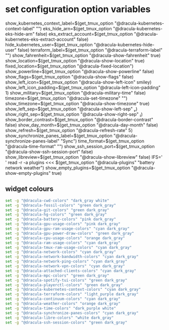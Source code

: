   # set configuration option variables
  show_kubernetes_context_label=$(get_tmux_option "@dracula-kubernetes-context-label" "")
  eks_hide_arn=$(get_tmux_option "@dracula-kubernetes-eks-hide-arn" false)
  eks_extract_account=$(get_tmux_option "@dracula-kubernetes-eks-extract-account" false)
  hide_kubernetes_user=$(get_tmux_option "@dracula-kubernetes-hide-user" false)
  terraform_label=$(get_tmux_option "@dracula-terraform-label" "")
  show_fahrenheit=$(get_tmux_option "@dracula-show-fahrenheit" true)
  show_location=$(get_tmux_option "@dracula-show-location" true)
  fixed_location=$(get_tmux_option "@dracula-fixed-location")
  show_powerline=$(get_tmux_option "@dracula-show-powerline" false)
  show_flags=$(get_tmux_option "@dracula-show-flags" false)
  show_left_icon=$(get_tmux_option "@dracula-show-left-icon" smiley)
  show_left_icon_padding=$(get_tmux_option "@dracula-left-icon-padding" 1)
  show_military=$(get_tmux_option "@dracula-military-time" false)
  timezone=$(get_tmux_option "@dracula-set-timezone" "")
  show_timezone=$(get_tmux_option "@dracula-show-timezone" true)
  show_left_sep=$(get_tmux_option "@dracula-show-left-sep" )
  show_right_sep=$(get_tmux_option "@dracula-show-right-sep" )
  show_border_contrast=$(get_tmux_option "@dracula-border-contrast" false)
  show_day_month=$(get_tmux_option "@dracula-day-month" false)
  show_refresh=$(get_tmux_option "@dracula-refresh-rate" 5)
  show_synchronize_panes_label=$(get_tmux_option "@dracula-synchronize-panes-label" "Sync")
  time_format=$(get_tmux_option "@dracula-time-format" "")
  show_ssh_session_port=$(get_tmux_option "@dracula-show-ssh-session-port" false)
  show_libreview=$(get_tmux_option "@dracula-show-libreview" false)
  IFS=' ' read -r -a plugins <<< $(get_tmux_option "@dracula-plugins" "battery network weather")
  show_empty_plugins=$(get_tmux_option "@dracula-show-empty-plugins" true)

## widget colours
```bash
set -g "@dracula-cwd-colors" "dark_gray white"
set -g "@dracula-fossil-colors" "green dark_gray"
set -g "@dracula-git-colors" "green dark_gray"
set -g "@dracula-hg-colors" "green dark_gray"
set -g "@dracula-battery-colors" "pink dark_gray"
set -g "@dracula-gpu-usage-colors" "pink dark_gray"
set -g "@dracula-gpu-ram-usage-colors" "cyan dark_gray"
set -g "@dracula-gpu-power-draw-colors" "green dark_gray"
set -g "@dracula-cpu-usage-colors" "orange dark_gray"
set -g "@dracula-ram-usage-colors" "cyan dark_gray"
set -g "@dracula-tmux-ram-usage-colors" "cyan dark_gray"
set -g "@dracula-network-colors" "cyan dark_gray"
set -g "@dracula-network-bandwidth-colors" "cyan dark_gray"
set -g "@dracula-network-ping-colors" "cyan dark_gray"
set -g "@dracula-network-vpn-colors" "cyan dark_gray"
set -g "@dracula-attached-clients-colors" "cyan dark_gray"
set -g "@dracula-mpc-colors" "green dark_gray"
set -g "@dracula-spotify-tui-colors" "green dark_gray"
set -g "@dracula-playerctl-colors" "green dark_gray"
set -g "@dracula-kubernetes-context-colors" "cyan dark_gray"
set -g "@dracula-terraform-colors" "light_purple dark_gray"
set -g "@dracula-continuum-colors" "cyan dark_gray"
set -g "@dracula-weather-colors" "orange dark_gray"
set -g "@dracula-time-colors" "dark_purple white"
set -g "@dracula-synchronize-panes-colors" "cyan dark_gray"
set -g "@dracula-libre-colors" "white dark_gray"
set -g "@dracula-ssh-session-colors" "green dark_gray"
```

